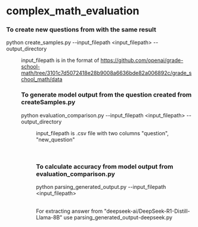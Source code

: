 # complex_math_evaluation


### To create new questions from with the same result
python create_samples.py --input_filepath <input_filepath> --output_directory <DIR>

input_filepath is in the format of https://github.com/openai/grade-school-math/tree/3101c7d5072418e28b9008a6636bde82a006892c/grade_school_math/data


### To generate model output from the question created from createSamples.py


python evaluation_comparison.py --input_filepath <input_filepath> --output_directory <DIR>

input_filepath is .csv file with two columns "question", "new_question"

<br>

### To calculate accuracy from model output from evaluation_comparison.py


python parsing_generated_output.py --input_filepath <input_filepath>


<br> For extracting answer from "deepseek-ai/DeepSeek-R1-Distill-Llama-8B" use parsing_generated_output-deepseek.py